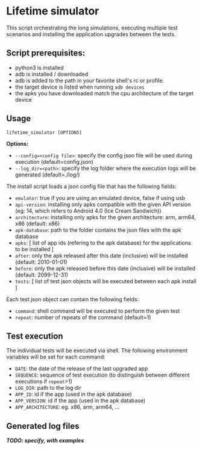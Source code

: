 # Lifetime simulator
This script orchestrating the long simulations, executing multiple test scenarios and installing 
the application upgrades between the tests.


## Script prerequisites:

- python3 is installed
- adb is installed / downloaded
- adb is added to the path in your favorite shell's rc or profile.
- the target device is listed when running `adb devices` 
- the apks you have downloaded match the cpu architecture of the target device


## Usage

```
lifetime_simulator [OPTIONS]
```

__Options:__
- `--config=<config file>`: specify the config json file will be used during execution (default=config.json)
- `--log_dir=<path>`: specify the log folder where the execution logs will be generated (default=./log/)

The install script loads a json config file that has the following fields:
- `emulator`: true if you are using an emulated device, false if using usb
- `api-version`: installing only apks compatible with the given API version (eg: 14, which refers to Android 4.0 (Ice Cream Sandwich))
- `architecture`: installing only apks for the given architecture: arm, arm64, x86 (default: x86)
- `apk-database`: path to the folder contains the json files with the apk database
- `apks`: \[ list of app ids (refering to the apk database) for the applications to be installed ] 
- `after`: only the apk released after this date (inclusive) will be installed (default: 2010-01-01)
- `before`: only the apk released before this date (inclusive) will be installed (default: 2099-12-31)
- `tests`: \[ list of test json objects will be executed between each apk install ]


Each test json object can contain the following fields: 
- `command`: shell command will be executed to perform the given test
- `repeat`: number of repeats of the command (default=1)


## Test execution

The individual tests will be executed via shell. The following environment variables will be set for each command:
- `DATE`: the date of the release of the last upgraded app
- `SEQUENCE`: sequence of test execution (to distinguish between different executions if `repeat`>1)
- `LOG_DIR`: path to the log dir
- `APP_ID`: id if the app (used in the apk database) 
- `APP_VERSION`: id if the app (used in the apk database) 
- `APP_ARCHITECTURE`: eg. x86, arm, arm64, ...



## Generated log files

___TODO: specify, with examples___